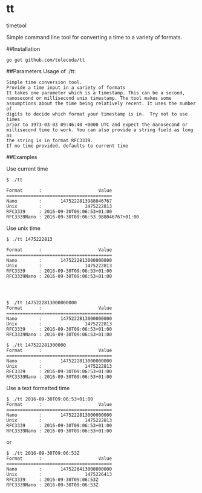 # tt
timetool

Simple command line tool for converting a time to a variety of formats.

##Installation

    go get github.com/telecoda/tt

##Parameters
    Usage of ./tt:

    Simple time conversion tool.
    Provide a time input in a variety of formats
    It takes one parameter which is a timestamp. This can be a second, 
    nanosecond or millisecond unix timestamp. The tool makes some 
    assumptions about the time being relatively recent. It uses the number of 
    digits to decide which format your timestamp is in.  Try not to use times 
    prior to 1973-03-03 09:46:40 +0000 UTC and expect the nanosecond or 
    millisecond time to work. You can also provide a string field as long as 
    the string is in format RFC3339.
    If no time provided, defaults to current time
            
##Examples

Use current time
    
    $ ./tt

    Format      :                     Value
    =======================================
    Nano        :       1475222813988046767
    Unix        :                1475222813
    RFC3339     : 2016-09-30T09:06:53+01:00
    RFC3339Nano : 2016-09-30T09:06:53.988046767+01:00


Use unix time

    $ ./tt 1475222813

    Format      :                     Value
    =======================================
    Nano        :       1475222813000000000
    Unix        :                1475222813
    RFC3339     : 2016-09-30T09:06:53+01:00
    RFC3339Nano : 2016-09-30T09:06:53+01:00




    $ ./tt 1475222813000000000
    Format      :                     Value
    =======================================
    Nano        :       1475222813000000000
    Unix        :                1475222813
    RFC3339     : 2016-09-30T09:06:53+01:00
    RFC3339Nano : 2016-09-30T09:06:53+01:00
    
    $ ./tt 147522281300000
    Format      :                     Value
    =======================================
    Nano        :       1475222813000000000
    Unix        :                1475222813
    RFC3339     : 2016-09-30T09:06:53+01:00
    RFC3339Nano : 2016-09-30T09:06:53+01:00

Use a text formatted time

    $ ./tt 2016-09-30T09:06:53+01:00
    Format      :                     Value
    =======================================
    Nano        :       1475222813000000000
    Unix        :                1475222813
    RFC3339     : 2016-09-30T09:06:53+01:00
    RFC3339Nano : 2016-09-30T09:06:53+01:00
    
or

    $ ./tt 2016-09-30T09:06:53Z
    Format      :                     Value
    =======================================
    Nano        :       1475226413000000000
    Unix        :                1475226413
    RFC3339     : 2016-09-30T09:06:53Z
    RFC3339Nano : 2016-09-30T09:06:53Z